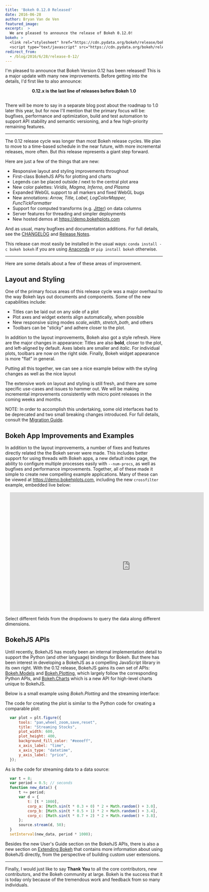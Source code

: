 ```yaml
---
title: 'Bokeh 0.12.0 Released'
date: 2016-06-28
author: Bryan Van de Ven
featured_image:
excerpt:  >
  We are pleased to announce the release of Bokeh 0.12.0!
bokeh: >
  <link rel="stylesheet" href="https://cdn.pydata.org/bokeh/release/bokeh-0.12.0.min.css">
  <script type="text/javascript" src="https://cdn.pydata.org/bokeh/release/bokeh-0.12.0.min.js"></script>
redirect_from:
  - /blog/2016/6/28/release-0-12/
---
```




<style>
  .bkwrap { width: 620px; height: 380px; margin: 15px; overflow: hidden;}
  .bkframe { width: 1280px; height: 786px; border: none}

  .bkframe {
    -moz-transform: scale(0.6);
    -moz-transform-origin: 0 0;
    -o-transform: scale(0.6);
    -o-transform-origin: 0 0;
    -webkit-transform: scale(0.6);
    -webkit-transform-origin: 0 0;
}
  .bk-root {
    height: unset !important;
  }
</style>

I'm pleased to announce that Bokeh Version 0.12 has been released! This is
a major update with many new improvements. Before getting into the details,
I'd first like to also announce:

<center>
<div style="font-weight: bold; padding-bottom: 15px;">
0.12.x is the last line of releases before Bokeh 1.0
</div>
</center>

There will be more to say in a separate blog post about the roadmap to 1.0
later this year, but for now I'll mention that the primary focus will be:
bugfixes, performance and optimization, build and test automation to
support API stability and semantic versioning, and a few high-priority
remaining features.

-----

The 0.12 release cycle was longer than most Bokeh release cycles. We plan
to move to a time-based schedule in the near future, with more incremental
releases, more often. But *this* release represents a giant step forward.

Here are just a few of the things that are new:

* Responsive layout and styling improvements throughout
* First-class BokehJS APIs for plotting and charts
* Legends can be placed outside / next to the central plot area
* New color palettes: *Viridis, Magma, Inferno, and Plasma*
* Expanded WebGL support to all markers and fixed WebGL bugs
* New annotations: *Arrow, Title, Label, LogColorMapper, FuncTickFormatter*
* Support for computed transforms (e.g. [Jitter](https://bokeh.pydata.org/en/latest/docs/gallery/jitter.html)) on data columns
* Server features for threading and simpler deployments
* New hosted demos at https://demo.bokehplots.com

And as usual, many bugfixes and documentation additions. For full details,
see the [CHANGELOG](https://github.com/bokeh/bokeh/blob/0.12.0/CHANGELOG)
and [Release Notes](https://bokeh.pydata.org/en/latest/docs/releases/0.12.0.html).

This release can most easily be installed in the usual ways:
``conda install -c bokeh bokeh`` if you are using [Anaconda](https://www.anaconda.com/downloads)
or ``pip install bokeh`` otherwise.

-----

Here are some details about a few of these areas of improvement.

## Layout and Styling

One of the primary focus areas of this release cycle was a major overhaul
to the way Bokeh lays out documents and components. Some of the new
capabilities include:

* Titles can be laid out on any side of a plot
* Plot axes and widget extents align automatically, when possible
* New responsive sizing modes *scale_width*, *stretch_both*, and others
* Toolbars can be "sticky" and adhere closer to the plot.

In addition to the layout improvements, Bokeh also got a style refresh. Here
are the major changes in appearance: Titles are also **bold**, closer to
the plot, and left-aligned by default. Axes labels are smaller and
*italic*. For individual plots, toolbars are now on the right side. Finally,
Bokeh widget appearance is more "flat" in general.

Putting all this together, we can see a nice example below with the styling
changes as well as the nice layout


<div class="bk-root">
<center>
<div style="width:80%;">
  <script
      src="/js/release-0-12-0/bokeh-plot.js"
      id="b2d13824-3b3d-4de8-879a-5affc8b58701"
      data-bokeh-model-id="45a064ee-dab5-4d57-91a9-33ea97e27604"
      data-bokeh-doc-id="097e2936-f0c6-4079-b33b-870ada838b47"
  ></script>
</div>
</center>
</div>

The extensive work on layout and styling is still fresh, and there are some
specific use-cases and issues to hammer out. We will be making incremental
improvements consistently with micro point releases in the coming weeks and
months.

NOTE: In order to accomplish this undertaking, some old interfaces had to be
deprecated and two small breaking changes introduced. For full details,
consult the [Migration Guide](https://bokeh.pydata.org/en/latest/docs/releases/0.12.0.html#migration-guide).

## Bokeh App Improvements and Examples

In addition to the layout improvements, a number of fixes and features directly
related the the Bokeh server were made. This includes better support for using
threads with Bokeh apps, a new default index page, the ability to configure
multiple processes easily with ``--num-procs``, as well as bugfixes and
performance improvements. Together, all of these made it simple to create
new compelling example applications. Many of these can be viewed at
https://demo.bokehplots.com, including the new ``crossfilter`` example,
embedded live below:

<center>
<div class="bkwrap">
  <iframe class="bkframe" src="https://demo.bokeh.org/crossfilter"></iframe>
</div>
</center>

Select different fields from the dropdowns to query the data along different
dimensions.

## BokehJS APIs

Until recently, BokehJS has mostly been an internal implementation detail to
support the Python (and other language) bindings for Bokeh. But there has
been interest in developing a BokehJS as a compelling JavaScript library in
its own right. With the 0.12 release, BokehJS gains its own set of APIs:
[Bokeh.Models](https://bokeh.pydata.org/en/latest/docs/user_guide/bokehjs.html#low-level-models)
and [Bokeh.Plotting](https://bokeh.pydata.org/en/latest/docs/user_guide/bokehjs.html#bokeh-plotting), which largely follow the corresponding Python APIs, and
[Bokeh.Charts](https://bokeh.pydata.org/en/latest/docs/user_guide/bokehjs.html#bokeh-charts)
which is a new API for high-level charts unique to BokehJS.

Below is a small example using *Bokeh.Plotting* and the streaming interface:

<center>
<div id="bkjs" style="width:80%;"></div>
</center>

The code for creating the plot is similar to the Python code for creating a
comparable plot:

```javascript
  var plot = plt.figure({
      tools: "pan,wheel_zoom,save,reset",
      title: "Streaming Stocks",
      plot_width: 600,
      plot_height: 400,
      background_fill_color: "#eeeeff",
      x_axis_label: "time",
      x_axis_type: "datetime",
      y_axis_label: "price",
  });
```

As is the code for streaming data to a data source:

```javascript
  var t = 8;
  var period = 0.5; // seconds
  function new_data() {
      t += period;
      var d = {
          t: [t * 1000],
          corp_a: [Math.sin(t * 0.3 + 0) * 2 + Math.random() + 3.0],
          corp_b: [Math.sin(t * 0.5 + 1) * 2 + Math.random() + 3.4],
          corp_c: [Math.sin(t * 0.7 + 2) * 2 + Math.random() + 3.8],
      };
      source.stream(d, 50);
  }
  setInterval(new_data, period * 1000);
```

Besides the new User's Guide section on the BokehJS APIs, there is also
a new section on [Extending Bokeh](https://bokeh.pydata.org/en/latest/docs/user_guide/extensions.html)
that contains more information about using BokehJS directly, from the perspective
of building custom user extensions.

-----

Finally, I would just like to say **Thank You** to all the core contributors,
new contributors, and the Bokeh community at large. Bokeh is the success that
it is today only because of the tremendous work and feedback from so many
individuals.

<script>
  var plt = Bokeh.Plotting;

  // Create source
  var source = new Bokeh.ColumnDataSource({
      data: {
          t: [1000, 2000, 3000, 4000, 5000, 6000, 7000, 8000],
          corp_a: [1, 4, 3, 5, 2, 3, 2, 4],
          corp_b: [4, 5, 7, 6, 8, 6, 7, 4],
          corp_c: [2, 1, 2, 1, 3, 1, 2, 3],
      }
  });

  // Create plot
  var plot = plt.figure({
      tools: "pan,wheel_zoom,save,reset",
      title: "Streaming Stocks",
      plot_width: 600,
      plot_height: 400,
      background_fill_color: "#eeeeff",
      x_axis_label: "time",
      x_axis_type: "datetime",
      y_axis_label: "price",
  });

  // Add a line for each entry in the source
  var colors = ['#aa0000', '#00aa00', '#0000aa', '#aaaa00', '#aa00aa', '#00aaaa'];
  var i = -1;
  for (var key in source.data) {
      if (key != 't') {
          i += 1;
          plot.line({ field: 't' }, { field: key }, { source: source, legend: key, line_color: colors[i % 6], line_width: 2 });
      }
  }

  // Make source update on an interval
  var t = 8;
  var period = 0.5; // seconds
  function new_data() {
      t += period;
      var d = {
          t: [t * 1000],
          corp_a: [Math.sin(t * 0.3 + 0) * 2 + Math.random() + 3.0],
          corp_b: [Math.sin(t * 0.5 + 1) * 2 + Math.random() + 3.4],
          corp_c: [Math.sin(t * 0.7 + 2) * 2 + Math.random() + 3.8],
      };
      source.stream(d, 50);
  }
  setInterval(new_data, period * 1000);

  // show the plot
  plt.show(plot, "#bkjs");
</script>
